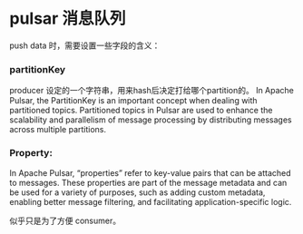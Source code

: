 # pulsar 消息队列

push data 时，需要设置一些字段的含义：

### partitionKey
producer 设定的一个字符串，用来hash后决定打给哪个partition的。
In Apache Pulsar, the PartitionKey is an important concept when dealing with partitioned topics. Partitioned topics in Pulsar are used to enhance the scalability and parallelism of message processing by distributing messages across multiple partitions.

### Property:
In Apache Pulsar, “properties” refer to key-value pairs that can be attached to messages. These properties are part of the message metadata and can be used for a variety of purposes, such as adding custom metadata, enabling better message filtering, and facilitating application-specific logic.

似乎只是为了方便 consumer。
